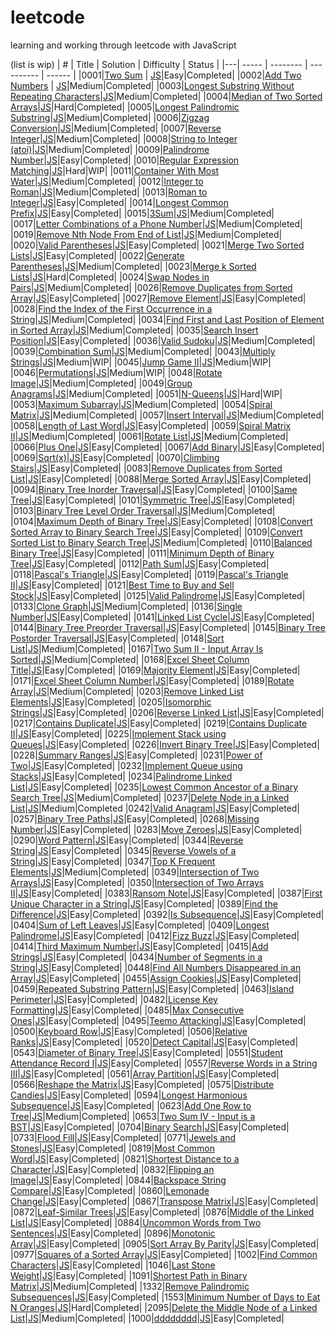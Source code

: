 # leetcode
learning and working through leetcode with JavaScript 

(list is wip)
| # | Title | Solution | Difficulty | Status |
|---| ----- | -------- | ---------- | ------ |
|0001|[Two Sum](https://leetcode.com/problems/two-sum/) | [JS](https://github.com/Remrem1645/leetcode/blob/main/JS/0001.%20Two%20Sum.js)|Easy|Completed|
|0002|[Add Two Numbers](https://leetcode.com/problems/add-two-numbers/) | [JS](https://github.com/Remrem1645/leetcode/blob/main/JS/0002.%20Add%20Two%20Numbers.js)|Medium|Completed|
|0003|[Longest Substring Without Repeating Characters](https://leetcode.com/problems/longest-substring-without-repeating-characters/)|[JS](https://github.com/Remrem1645/leetcode/blob/main/JS/0003.%20Longest%20Substring%20Without%20Repeating%20Characters.js)|Medium|Completed|
|0004|[Median of Two Sorted Arrays](https://leetcode.com/problems/median-of-two-sorted-arrays/)|[JS](https://github.com/Remrem1645/leetcode/blob/main/JS/0004.%20Median%20of%20Two%20Sorted%20Arrays.js)|Hard|Completed|
|0005|[Longest Palindromic Substring](https://leetcode.com/problems/longest-palindromic-substring/)|[JS](https://github.com/Remrem1645/leetcode/blob/main/JS/0005.%20Longest%20Palindromic%20Substring.js)|Medium|Completed|
|0006|[Zigzag Conversion](https://leetcode.com/problems/zigzag-conversion/)|[JS](https://github.com/Remrem1645/leetcode/blob/main/JS/0006.%20Zigzag%20Conversion.js)|Medium|Completed|
|0007|[Reverse Integer](https://leetcode.com/problems/reverse-integer/)|[JS](https://github.com/Remrem1645/leetcode/blob/main/JS/0007.%20Reverse%20Integer.js)|Medium|Completed|
|0008|[String to Integer (atoi)](https://leetcode.com/problems/string-to-integer-atoi/)|[JS](https://github.com/Remrem1645/leetcode/blob/main/JS/0008.%20String%20to%20Integer%20(atoi).js)|Medium|Completed|
|0009|[Palindrome Number](https://leetcode.com/problems/palindrome-number/)|[JS](https://github.com/Remrem1645/leetcode/blob/main/JS/0009.%20Palindrome%20Number.js)|Easy|Completed|
|0010|[Regular Expression Matching](https://leetcode.com/problems/regular-expression-matching/)|[JS](https://github.com/Remrem1645/leetcode/blob/main/JS/0010.%20Regular%20Expression%20Matching.js)|Hard|WIP|
|0011|[Container With Most Water](https://leetcode.com/problems/container-with-most-water/)|[JS](https://github.com/Remrem1645/leetcode/blob/main/JS/0011.%20Container%20With%20Most%20Water.js)|Medium|Completed|
|0012|[Integer to Roman](https://leetcode.com/problems/integer-to-roman/)|[JS](https://github.com/Remrem1645/leetcode/blob/main/JS/0012.%20Integer%20to%20Roman.js)|Medium|Completed|
|0013|[Roman to Integer](https://leetcode.com/problems/roman-to-integer/)|[JS](https://github.com/Remrem1645/leetcode/blob/main/JS/0013.%20Roman%20to%20Integer.js)|Easy|Completed|
|0014|[Longest Common Prefix](https://leetcode.com/problems/longest-common-prefix/)|[JS](https://github.com/Remrem1645/leetcode/blob/main/JS/0014.%20Longest%20Common%20Prefix.js)|Easy|Completed|
|0015|[3Sum](https://leetcode.com/problems/3sum/)|[JS](https://github.com/Remrem1645/leetcode/blob/main/JS/0015.%203Sum.js)|Medium|Completed|
|0017|[Letter Combinations of a Phone Number](https://leetcode.com/problems/letter-combinations-of-a-phone-number/)|[JS](https://github.com/Remrem1645/leetcode/blob/main/JS/0017.%20Letter%20Combinations%20of%20a%20Phone%20Number.js)|Medium|Completed|
|0019|[Remove Nth Node From End of List](https://leetcode.com/problems/remove-nth-node-from-end-of-list/)|[JS](https://github.com/Remrem1645/leetcode/blob/main/JS/0019.%20Remove%20Nth%20Node%20From%20End%20of%20List.js)|Medium|Completed|
|0020|[Valid Parentheses](https://leetcode.com/problems/valid-parentheses/)|[JS](https://github.com/Remrem1645/leetcode/blob/main/JS/0020.%20Valid%20Parentheses.js)|Easy|Completed|
|0021|[Merge Two Sorted Lists](https://leetcode.com/problems/merge-two-sorted-lists/)|[JS](https://github.com/Remrem1645/leetcode/blob/main/JS/0021.%20Merge%20Two%20Sorted%20Lists.js)|Easy|Completed|
|0022|[Generate Parentheses](https://leetcode.com/problems/generate-parentheses/)|[JS](https://github.com/Remrem1645/leetcode/blob/main/JS/0022.%20Generate%20Parentheses.js)|Medium|Completed|
|0023|[Merge k Sorted Lists](https://leetcode.com/problems/merge-k-sorted-lists/)|[JS](https://github.com/Remrem1645/leetcode/blob/main/JS/0023.%20Merge%20k%20Sorted%20Lists.js)|Hard|Completed|
|0024|[Swap Nodes in Pairs](https://leetcode.com/problems/swap-nodes-in-pairs/)|[JS](https://github.com/Remrem1645/leetcode/blob/main/JS/0024.%20Swap%20Nodes%20in%20Pairs.js)|Medium|Completed|
|0026|[Remove Duplicates from Sorted Array](https://leetcode.com/problems/remove-duplicates-from-sorted-array/)|[JS](https://github.com/Remrem1645/leetcode/blob/main/JS/0026.%20Remove%20Duplicates%20from%20Sorted%20Array.js)|Easy|Completed|
|0027|[Remove Element](https://leetcode.com/problems/remove-element/)|[JS](https://github.com/Remrem1645/leetcode/blob/main/JS/0027.%20Remove%20Element.js)|Easy|Completed|
|0028|[Find the Index of the First Occurrence in a String](https://leetcode.com/problems/find-the-index-of-the-first-occurrence-in-a-string/)|[JS](https://github.com/Remrem1645/leetcode/blob/main/JS/0028.%20Implement%20strStr().js)|Medium|Completed|
|0034|[Find First and Last Position of Element in Sorted Array](https://leetcode.com/problems/find-first-and-last-position-of-element-in-sorted-array/)|[JS](https://github.com/Remrem1645/leetcode/blob/main/JS/0034.%20Find%20First%20and%20Last%20Position%20of%20Element%20in%20Sorted%20Array.js)|Medium|Completed|
|0035|[Search Insert Position](https://leetcode.com/problems/search-insert-position/)|[JS](https://github.com/Remrem1645/leetcode/blob/main/JS/0035.%20Search%20Insert%20Position.js)|Easy|Completed|
|0036|[Valid Sudoku](https://leetcode.com/problems/valid-sudoku/)|[JS](https://github.com/Remrem1645/leetcode/blob/main/JS/0036.%20Valid%20Sudoku.js)|Medium|Completed|
|0039|[Combination Sum](https://leetcode.com/problems/combination-sum/)|[JS](https://github.com/Remrem1645/leetcode/blob/main/JS/0039.%20Combination%20Sum.js)|Medium|Completed|
|0043|[Multiply Strings](https://leetcode.com/problems/multiply-strings/)|[JS](https://github.com/Remrem1645/leetcode/blob/main/JS/0043.%20Multiply%20Strings.js)|Medium|WIP|
|0045|[Jump Game II](https://leetcode.com/problems/jump-game-ii/)|[JS](https://github.com/Remrem1645/leetcode/blob/main/JS/0045.%20Jump%20Game%20II.js)|Medium|WIP|
|0046|[Permutations](https://leetcode.com/problems/permutations/)|[JS](https://github.com/Remrem1645/leetcode/blob/main/JS/0046.%20Permutations.js)|Medium|WIP|
|0048|[Rotate Image](https://leetcode.com/problems/rotate-image/)|[JS](https://github.com/Remrem1645/leetcode/blob/main/JS/0048.%20Rotate%20Image.js)|Medium|Completed|
|0049|[Group Anagrams](https://leetcode.com/problems/group-anagrams/)|[JS](https://github.com/Remrem1645/leetcode/blob/main/JS/0049.%20Group%20Anagrams.js)|Medium|Completed|
|0051|[N-Queens](https://leetcode.com/problems/n-queens/)|[JS](https://github.com/Remrem1645/leetcode/blob/main/JS/0051.%20N-Queens.js)|Hard|WIP|
|0053|[Maximum Subarray](https://leetcode.com/problems/maximum-subarray/)|[JS](https://github.com/Remrem1645/leetcode/blob/main/JS/0053.%20Maximum%20Subarray.js)|Medium|Completed|
|0054|[Spiral Matrix](https://leetcode.com/problems/spiral-matrix/)|[JS](https://github.com/Remrem1645/leetcode/blob/main/JS/0054.%20Spiral%20Matrix.js)|Medium|Completed|
|0057|[Insert Interval](https://leetcode.com/problems/insert-interval/)|[JS](https://github.com/Remrem1645/leetcode/blob/main/JS/0057.%20Insert%20Interval.js)|Medium|Completed|
|0058|[Length of Last Word](https://leetcode.com/problems/length-of-last-word/)|[JS](https://github.com/Remrem1645/leetcode/blob/main/JS/0058.%20Length%20of%20Last%20Word.js)|Easy|Completed|
|0059|[Spiral Matrix II](https://leetcode.com/problems/spiral-matrix-ii/)|[JS](https://github.com/Remrem1645/leetcode/blob/main/JS/0059.%20Spiral%20Matrix%20II.js)|Medium|Completed|
|0061|[Rotate List](https://leetcode.com/problems/rotate-list/)|[JS](https://github.com/Remrem1645/leetcode/blob/main/JS/0061.%20Rotate%20List.js)|Medium|Completed|
|0066|[Plus One](https://leetcode.com/problems/plus-one/)|[JS](https://github.com/Remrem1645/leetcode/blob/main/JS/0066.%20Plus%20One.js)|Easy|Completed|
|0067|[Add Binary](https://leetcode.com/problems/add-binary/)|[JS](https://github.com/Remrem1645/leetcode/blob/main/JS/0067.%20Add%20Binary.js)|Easy|Completed|
|0069|[Sqrt(x)](https://leetcode.com/problems/sqrtx/)|[JS](https://github.com/Remrem1645/leetcode/blob/main/JS/0069.%20Sqrt(x).js)|Easy|Completed|
|0070|[Climbing Stairs](https://leetcode.com/problems/climbing-stairs/)|[JS](https://github.com/Remrem1645/leetcode/blob/main/JS/0070.%20Climbing%20Stairs.js)|Easy|Completed|
|0083|[Remove Duplicates from Sorted List](https://leetcode.com/problems/remove-duplicates-from-sorted-list/)|[JS](https://github.com/Remrem1645/leetcode/blob/main/JS/0083.%20Remove%20Duplicates%20from%20Sorted%20List.js)|Easy|Completed|
|0088|[Merge Sorted Array](https://leetcode.com/problems/merge-sorted-array/)|[JS](https://github.com/Remrem1645/leetcode/blob/main/JS/0088.%20Merge%20Sorted%20Array.js)|Easy|Completed|
|0094|[Binary Tree Inorder Traversal](https://leetcode.com/problems/binary-tree-inorder-traversal/)|[JS](https://github.com/Remrem1645/leetcode/blob/main/JS/0094.%20Binary%20Tree%20Inorder%20Traversal.js)|Easy|Completed|
|0100|[Same Tree](https://leetcode.com/problems/same-tree/)|[JS](https://github.com/Remrem1645/leetcode/blob/main/JS/0100.%20Same%20Tree.js)|Easy|Completed|
|0101|[Symmetric Tree](https://leetcode.com/problems/symmetric-tree/)|[JS](https://github.com/Remrem1645/leetcode/blob/main/JS/0101.%20Symmetric%20Tree.js)|Easy|Completed|
|0103|[Binary Tree Level Order Traversal](https://leetcode.com/problems/binary-tree-level-order-traversal/)|[JS](https://github.com/Remrem1645/leetcode/blob/main/JS/0102.%20Binary%20Tree%20Level%20Order%20Traversal.js)|Medium|Completed|
|0104|[Maximum Depth of Binary Tree](https://leetcode.com/problems/maximum-depth-of-binary-tree/)|[JS](https://github.com/Remrem1645/leetcode/blob/main/JS/0104.%20Maximum%20Depth%20of%20Binary%20Tree.js)|Easy|Completed|
|0108|[Convert Sorted Array to Binary Search Tree](https://leetcode.com/problems/convert-sorted-array-to-binary-search-tree/)|[JS](https://github.com/Remrem1645/leetcode/blob/main/JS/0108.%20Convert%20Sorted%20Array%20to%20Binary%20Search%20Tree.js)|Easy|Completed|
|0109|[Convert Sorted List to Binary Search Tree](https://leetcode.com/problems/convert-sorted-list-to-binary-search-tree/)|[JS](https://github.com/Remrem1645/leetcode/blob/main/JS/0109.%20Convert%20Sorted%20List%20to%20Binary%20Search%20Tree.js)|Medium|Completed|
|0110|[Balanced Binary Tree](https://leetcode.com/problems/balanced-binary-tree/)|[JS](https://github.com/Remrem1645/leetcode/blob/main/JS/0110.%20Balanced%20Binary%20Tree.js)|Easy|Completed|
|0111|[Minimum Depth of Binary Tree](https://leetcode.com/problems/minimum-depth-of-binary-tree/)|[JS](https://github.com/Remrem1645/leetcode/blob/main/JS/0111.%20Minimum%20Depth%20of%20Binary%20Tree.js)|Easy|Completed|
|0112|[Path Sum](https://leetcode.com/problems/path-sum/)|[JS](https://github.com/Remrem1645/leetcode/blob/main/JS/0112.%20Path%20Sum.js)|Easy|Completed|
|0118|[Pascal's Triangle](https://leetcode.com/problems/pascals-triangle/)|[JS](https://github.com/Remrem1645/leetcode/blob/main/JS/0118.%20Pascal's%20Triangle.js)|Easy|Completed|
|0119|[Pascal's Triangle II](https://leetcode.com/problems/pascals-triangle-ii/)|[JS](https://github.com/Remrem1645/leetcode/blob/main/JS/0119.%20Pascal's%20Triangle%20II.js)|Easy|Completed|
|0121|[Best Time to Buy and Sell Stock](https://leetcode.com/problems/best-time-to-buy-and-sell-stock/)|[JS](https://github.com/Remrem1645/leetcode/blob/main/JS/0121.%20Best%20Time%20to%20Buy%20and%20Sell%20Stock.js)|Easy|Completed|
|0125|[Valid Palindrome](https://leetcode.com/problems/valid-palindrome/)|[JS](https://github.com/Remrem1645/leetcode/blob/main/JS/0125.%20Valid%20Palindrome.js)|Easy|Completed|
|0133|[Clone Graph](https://leetcode.com/problems/clone-graph/)|[JS](https://github.com/Remrem1645/leetcode/blob/main/JS/0133.%20Clone%20Graph.js)|Medium|Completed|
|0136|[Single Number](https://leetcode.com/problems/single-number/)|[JS](https://github.com/Remrem1645/leetcode/blob/main/JS/0136.%20Single%20Number.js)|Easy|Completed|
|0141|[Linked List Cycle](https://leetcode.com/problems/linked-list-cycle/)|[JS](https://github.com/Remrem1645/leetcode/blob/main/JS/0141.%20Linked%20List%20Cycle.js)|Easy|Completed|
|0144|[Binary Tree Preorder Traversal](https://leetcode.com/problems/binary-tree-preorder-traversal/)|[JS](https://github.com/Remrem1645/leetcode/blob/main/JS/0144.%20Binary%20Tree%20Preorder%20Traversal.js)|Easy|Completed|
|0145|[Binary Tree Postorder Traversal](https://leetcode.com/problems/binary-tree-postorder-traversal/)|[JS](https://github.com/Remrem1645/leetcode/blob/main/JS/0145.%20Binary%20Tree%20Postorder%20Traversal.js)|Easy|Completed|
|0148|[Sort List](https://leetcode.com/problems/sort-list/)|[JS](https://github.com/Remrem1645/leetcode/blob/main/JS/0148.%20Sort%20List.js)|Medium|Completed|
|0167|[Two Sum II - Input Array Is Sorted](https://leetcode.com/problems/two-sum-ii-input-array-is-sorted/)|[JS](https://github.com/Remrem1645/leetcode/blob/main/JS/0167.%20Two%20Sum%20II%20-%20Input%20Array%20Is%20Sorted.js)|Medium|Completed|
|0168|[Excel Sheet Column Title](https://leetcode.com/problems/excel-sheet-column-title/)|[JS](https://github.com/Remrem1645/leetcode/blob/main/JS/0168.%20Excel%20Sheet%20Column%20Title.js)|Easy|Completed|
|0169|[Majority Element](https://leetcode.com/problems/majority-element/)|[JS](https://github.com/Remrem1645/leetcode/blob/main/JS/0169.%20Majority%20Element.js)|Easy|Completed|
|0171|[Excel Sheet Column Number](https://leetcode.com/problems/excel-sheet-column-number/)|[JS](https://github.com/Remrem1645/leetcode/blob/main/JS/0171.%20Excel%20Sheet%20Column%20Number.js)|Easy|Completed|
|0189|[Rotate Array](https://leetcode.com/problems/rotate-array/)|[JS](https://github.com/Remrem1645/leetcode/blob/main/JS/0189.%20Rotate%20Array.js)|Medium|Completed|
|0203|[Remove Linked List Elements](https://leetcode.com/problems/remove-linked-list-elements/)|[JS](https://github.com/Remrem1645/leetcode/blob/main/JS/0203.%20Remove%20Linked%20List%20Elements.js)|Easy|Completed|
|0205|[Isomorphic Strings](https://leetcode.com/problems/isomorphic-strings/)|[JS](https://github.com/Remrem1645/leetcode/blob/main/JS/0205.%20Isomorphic%20Strings.js)|Easy|Completed|
|0206|[Reverse Linked List](https://leetcode.com/problems/reverse-linked-list/)|[JS](https://github.com/Remrem1645/leetcode/blob/main/JS/0206.%20Reverse%20Linked%20List.js)|Easy|Completed|
|0217|[Contains Duplicate](https://leetcode.com/problems/contains-duplicate/)|[JS](https://github.com/Remrem1645/leetcode/blob/main/JS/0217.%20Contains%20Duplicate.js)|Easy|Completed|
|0219|[Contains Duplicate II](https://leetcode.com/problems/contains-duplicate-ii/)|[JS](https://github.com/Remrem1645/leetcode/blob/main/JS/0219.%20Contains%20Duplicate%20II.js)|Easy|Completed|
|0225|[Implement Stack using Queues](https://leetcode.com/problems/implement-stack-using-queues/)|[JS](https://github.com/Remrem1645/leetcode/blob/main/JS/0225.%20Implement%20Stack%20using%20Queues.js)|Easy|Completed|
|0226|[Invert Binary Tree](https://leetcode.com/problems/invert-binary-tree/)|[JS](https://github.com/Remrem1645/leetcode/blob/main/JS/0226.%20Invert%20Binary%20Tree.js)|Easy|Completed|
|0228|[Summary Ranges](https://leetcode.com/problems/invert-binary-tree/)|[JS](https://github.com/Remrem1645/leetcode/blob/main/JS/0226.%20Invert%20Binary%20Tree.js)|Easy|Completed|
|0231|[Power of Two](https://leetcode.com/problems/power-of-two/)|[JS](https://github.com/Remrem1645/leetcode/blob/main/JS/0231.%20Power%20of%20Two.js)|Easy|Completed|
|0232|[Implement Queue using Stacks](https://leetcode.com/problems/implement-queue-using-stacks/)|[JS](https://github.com/Remrem1645/leetcode/blob/main/JS/0232.%20Implement%20Queue%20using%20Stacks.js)|Easy|Completed|
|0234|[Palindrome Linked List](https://leetcode.com/problems/palindrome-linked-list/)|[JS](https://github.com/Remrem1645/leetcode/blob/main/JS/0234.%20Palindrome%20Linked%20List.js)|Easy|Completed|
|0235|[Lowest Common Ancestor of a Binary Search Tree](https://leetcode.com/problems/lowest-common-ancestor-of-a-binary-search-tree/)|[JS](https://github.com/Remrem1645/leetcode/blob/main/JS/0235.%20Lowest%20Common%20Ancestor%20of%20a%20Binary%20Search%20Tree.js)|Medium|Completed|
|0237|[Delete Node in a Linked List](https://leetcode.com/problems/delete-node-in-a-linked-list/)|[JS](https://github.com/Remrem1645/leetcode/blob/main/JS/0237.%20Delete%20Node%20in%20a%20Linked%20List.js)|Medium|Completed
|0242|[Valid Anagram](https://leetcode.com/problems/valid-anagram/)|[JS](https://github.com/Remrem1645/leetcode/blob/main/JS/0242.%20Valid%20Anagram.js)|Easy|Completed|
|0257|[Binary Tree Paths](https://leetcode.com/problems/binary-tree-paths/)|[JS](https://github.com/Remrem1645/leetcode/blob/main/JS/0257.%20Binary%20Tree%20Paths.js)|Easy|Completed|
|0268|[Missing Number](https://leetcode.com/problems/missing-number/)|[JS](https://github.com/Remrem1645/leetcode/blob/main/JS/0268.%20Missing%20Number.js)|Easy|Completed|
|0283|[Move Zeroes](https://leetcode.com/problems/move-zeroes/)|[JS](https://github.com/Remrem1645/leetcode/blob/main/JS/0283.%20Move%20Zeroes.js)|Easy|Completed|
|0290|[Word Pattern](https://leetcode.com/problems/word-pattern/)|[JS](https://github.com/Remrem1645/leetcode/blob/main/JS/0290.%20Word%20Pattern.js)|Easy|Completed|
|0344|[Reverse String](https://leetcode.com/problems/reverse-string/)|[JS](https://github.com/Remrem1645/leetcode/blob/main/JS/0344.%20Reverse%20String.js)|Easy|Completed|
|0345|[Reverse Vowels of a String](https://leetcode.com/problems/reverse-vowels-of-a-string/)|[JS](https://github.com/Remrem1645/leetcode/blob/main/JS/0345.%20Reverse%20Vowels%20of%20a%20String.js)|Easy|Completed|
|0347|[Top K Frequent Elements](https://leetcode.com/problems/top-k-frequent-elements/)|[JS](https://github.com/Remrem1645/leetcode/blob/main/JS/0347.%20Top%20K%20Frequent%20Elements.js)|Medium|Completed|
|0349|[Intersection of Two Arrays](https://leetcode.com/problems/intersection-of-two-arrays/)|[JS](https://github.com/Remrem1645/leetcode/blob/main/JS/0349.%20Intersection%20of%20Two%20Arrays.js)|Easy|Completed|
|0350|[Intersection of Two Arrays II](https://leetcode.com/problems/intersection-of-two-arrays-ii/)|[JS](https://github.com/Remrem1645/leetcode/blob/main/JS/0350.%20Intersection%20of%20Two%20Arrays%20II.js)|Easy|Completed|
|0383|[Ransom Note](https://leetcode.com/problems/ransom-note/)|[JS](https://github.com/Remrem1645/leetcode/blob/main/JS/0383.%20Ransom%20Note.js)|Easy|Completed|
|0387|[First Unique Character in a String](https://leetcode.com/problems/first-unique-character-in-a-string/)|[JS](https://github.com/Remrem1645/leetcode/blob/main/JS/0387.%20First%20Unique%20Character%20in%20a%20String.js)|Easy|Completed|
|0389|[Find the Difference](https://leetcode.com/problems/find-the-difference/)|[JS](https://github.com/Remrem1645/leetcode/blob/main/JS/0389.%20Find%20the%20Difference.js)|Easy|Completed|
|0392|[Is Subsequence](https://leetcode.com/problems/is-subsequence/)|[JS](https://github.com/Remrem1645/leetcode/blob/main/JS/0392.%20Is%20Subsequence.js)|Easy|Completed|
|0404|[Sum of Left Leaves](https://leetcode.com/problems/sum-of-left-leaves/)|[JS](https://github.com/Remrem1645/leetcode/blob/main/JS/0404.%20Sum%20of%20Left%20Leaves.js)|Easy|Completed|
|0409|[Longest Palindrome](https://leetcode.com/problems/longest-palindrome/)|[JS](https://github.com/Remrem1645/leetcode/blob/main/JS/0409.%20Longest%20Palindrome.js)|Easy|Completed|
|0412|[Fizz Buzz](https://leetcode.com/problems/fizz-buzz/)|[JS](https://github.com/Remrem1645/leetcode/blob/main/JS/0412.%20Fizz%20Buzz.js)|Easy|Completed|
|0414|[Third Maximum Number](https://leetcode.com/problems/third-maximum-number/)|[JS](https://github.com/Remrem1645/leetcode/blob/main/JS/0414.%20Third%20Maximum%20Number.js)|Easy|Completed|
|0415|[Add Strings](https://leetcode.com/problems/add-strings/)|[JS](https://github.com/Remrem1645/leetcode/blob/main/JS/0415.%20Add%20Strings.js)|Easy|Completed|
|0434|[Number of Segments in a String](https://leetcode.com/problems/number-of-segments-in-a-string/)|[JS](https://github.com/Remrem1645/leetcode/blob/main/JS/0434.%20Number%20of%20Segments%20in%20a%20String.js)|Easy|Completed|
|0448|[Find All Numbers Disappeared in an Array](https://leetcode.com/problems/find-all-numbers-disappeared-in-an-array/)|[JS](https://github.com/Remrem1645/leetcode/blob/main/JS/0448.%20Find%20All%20Numbers%20Disappeared%20in%20an%20Array.js)|Easy|Completed|
|0455|[Assign Cookies](https://leetcode.com/problems/assign-cookies/)|[JS](https://github.com/Remrem1645/leetcode/blob/main/JS/0455.%20Assign%20Cookies.js)|Easy|Completed|
|0459|[Repeated Substring Pattern](https://leetcode.com/problems/repeated-substring-pattern/)|[JS](https://github.com/Remrem1645/leetcode/blob/main/JS/0459.%20Repeated%20Substring%20Pattern.js)|Easy|Completed|
|0463|[Island Perimeter](https://leetcode.com/problems/island-perimeter/)|[JS](https://github.com/Remrem1645/leetcode/blob/main/JS/0463.%20Island%20Perimeter.js)|Easy|Completed|
|0482|[License Key Formatting](https://leetcode.com/problems/license-key-formatting/)|[JS](https://github.com/Remrem1645/leetcode/blob/main/JS/0482.%20License%20Key%20Formatting.js)|Easy|Completed|
|0485|[Max Consecutive Ones](https://leetcode.com/problems/max-consecutive-ones/)|[JS](https://github.com/Remrem1645/leetcode/blob/main/JS/0485.%20Max%20Consecutive%20Ones.js)|Easy|Completed|
|0495|[Teemo Attacking](https://leetcode.com/problems/teemo-attacking/)|[JS](https://github.com/Remrem1645/leetcode/blob/main/JS/0495.%20Teemo%20Attacking.js)|Easy|Completed|
|0500|[Keyboard Row](https://leetcode.com/problems/keyboard-row/)|[JS](https://github.com/Remrem1645/leetcode/blob/main/JS/0500.%20Keyboard%20Row.js)|Easy|Completed|
|0506|[Relative Ranks](https://leetcode.com/problems/relative-ranks/)|[JS](https://github.com/Remrem1645/leetcode/blob/main/JS/0506.%20Relative%20Ranks.js)|Easy|Completed|
|0520|[Detect Capital](https://leetcode.com/problems/detect-capital/)|[JS](https://github.com/Remrem1645/leetcode/blob/main/JS/0520.%20Detect%20Capital.js)|Easy|Completed|
|0543|[Diameter of Binary Tree](https://leetcode.com/problems/diameter-of-binary-tree/)|[JS](https://github.com/Remrem1645/leetcode/blob/main/JS/0543.%20Diameter%20of%20Binary%20Tree.js)|Easy|Completed|
|0551|[Student Attendance Record I](https://leetcode.com/problems/student-attendance-record-i/)|[JS](https://github.com/Remrem1645/leetcode/blob/main/JS/0551.%20Student%20Attendance%20Record%20I.js)|Easy|Completed|
|0557|[Reverse Words in a String III](https://leetcode.com/problems/reverse-words-in-a-string-iii/)|[JS](https://github.com/Remrem1645/leetcode/blob/main/JS/0557.%20Reverse%20Words%20in%20a%20String%20III.js)|Easy|Completed|
|0561|[Array Partition](https://leetcode.com/problems/array-partition/)|[JS](https://github.com/Remrem1645/leetcode/blob/main/JS/0561.%20Array%20Partition.js)|Easy|Completed|
|0566|[Reshape the Matrix](https://leetcode.com/problems/reshape-the-matrix/)|[JS](https://github.com/Remrem1645/leetcode/blob/main/JS/0566.%20Reshape%20the%20Matrix.js)|Easy|Completed|
|0575|[Distribute Candies](https://leetcode.com/problems/distribute-candies/)|[JS](https://github.com/Remrem1645/leetcode/blob/main/JS/0575.%20Distribute%20Candies.js)|Easy|Completed|
|0594|[Longest Harmonious Subsequence](https://leetcode.com/problems/longest-harmonious-subsequence/)|[JS](https://github.com/Remrem1645/leetcode/blob/main/JS/0594.%20Longest%20Harmonious%20Subsequence.js)|Easy|Completed|
|0623|[Add One Row to Tree](https://leetcode.com/problems/add-one-row-to-tree/)|[JS](https://github.com/Remrem1645/leetcode/blob/main/JS/0623.%20Add%20One%20Row%20to%20Tree.js)|Medium|Completed|
|0653|[Two Sum IV - Input is a BST](https://leetcode.com/problems/two-sum-iv-input-is-a-bst/)|[JS](https://github.com/Remrem1645/leetcode/blob/main/JS/0653.%20Two%20Sum%20IV%20-%20Input%20is%20a%20BST.js)|Easy|Completed|
|0704|[Binary Search](https://leetcode.com/problems/binary-search/)|[JS](https://github.com/Remrem1645/leetcode/blob/main/JS/0704.%20Binary%20Search.js)|Easy|Completed|
|0733|[Flood Fill](https://leetcode.com/problems/flood-fill/)|[JS](https://github.com/Remrem1645/leetcode/blob/main/JS/0733.%20Flood%20Fill.js)|Easy|Completed|
|0771|[Jewels and Stones](https://leetcode.com/problems/jewels-and-stones/)|[JS](https://github.com/Remrem1645/leetcode/blob/main/JS/0771.%20Jewels%20and%20Stones.js)|Easy|Completed|
|0819|[Most Common Word](https://leetcode.com/problems/most-common-word/)|[JS](https://github.com/Remrem1645/leetcode/blob/main/JS/0819.%20Most%20Common%20Word.js)|Easy|Completed|
|0821|[Shortest Distance to a Character](https://leetcode.com/problems/shortest-distance-to-a-character/)|[JS](https://github.com/Remrem1645/leetcode/blob/main/JS/0821.%20Shortest%20Distance%20to%20a%20Character.js)|Easy|Completed|
|0832|[Flipping an Image](https://leetcode.com/problems/flipping-an-image/)|[JS](https://github.com/Remrem1645/leetcode/blob/main/JS/0832.%20Flipping%20an%20Image.js)|Easy|Completed|
|0844|[Backspace String Compare](https://leetcode.com/problems/backspace-string-compare/)|[JS](https://github.com/Remrem1645/leetcode/blob/main/JS/0844.%20Backspace%20String%20Compare.js)|Easy|Completed|
|0860|[Lemonade Change](https://leetcode.com/problems/lemonade-change/)|[JS](https://github.com/Remrem1645/leetcode/blob/main/JS/0860.%20Lemonade%20Change.js)|Easy|Completed|
|0867|[Transpose Matrix](https://leetcode.com/problems/transpose-matrix/)|[JS](https://github.com/Remrem1645/leetcode/blob/main/JS/0867.%20Transpose%20Matrix.js)|Easy|Completed|
|0872|[Leaf-Similar Trees](https://leetcode.com/problems/leaf-similar-trees/)|[JS](https://github.com/Remrem1645/leetcode/blob/main/JS/0872.%20Leaf-Similar%20Trees.js)|Easy|Completed|
|0876|[Middle of the Linked List](https://leetcode.com/problems/middle-of-the-linked-list/)|[JS](https://github.com/Remrem1645/leetcode/blob/main/JS/0876.%20Middle%20of%20the%20Linked%20List.js)|Easy|Completed|
|0884|[Uncommon Words from Two Sentences](https://leetcode.com/problems/uncommon-words-from-two-sentences/)|[JS](https://github.com/Remrem1645/leetcode/blob/main/JS/0884.%20Uncommon%20Words%20from%20Two%20Sentences.js)|Easy|Completed|
|0896|[Monotonic Array](https://leetcode.com/problems/monotonic-array/)|[JS](https://github.com/Remrem1645/leetcode/blob/main/JS/0896.%20Monotonic%20Array.js)|Easy|Completed|
|0905|[Sort Array By Parity](https://leetcode.com/problems/sort-array-by-parity/)|[JS](https://github.com/Remrem1645/leetcode/blob/main/JS/0905.%20Sort%20Array%20By%20Parity.js)|Easy|Completed|
|0977|[Squares of a Sorted Array](https://leetcode.com/problems/squares-of-a-sorted-array/)|[JS](https://github.com/Remrem1645/leetcode/blob/main/JS/0977.%20Squares%20of%20a%20Sorted%20Array.js)|Easy|Completed|
|1002|[Find Common Characters](https://leetcode.com/problems/find-common-characters/)|[JS](https://github.com/Remrem1645/leetcode/blob/main/JS/1002.%20Find%20Common%20Characters.js)|Easy|Completed|
|1046|[Last Stone Weight](https://leetcode.com/problems/last-stone-weight/)|[JS](https://github.com/Remrem1645/leetcode/blob/main/JS/1046.%20Last%20Stone%20Weight.js)|Easy|Completed|
|1091|[Shortest Path in Binary Matrix](https://leetcode.com/problems/shortest-path-in-binary-matrix/)|[JS](https://github.com/Remrem1645/leetcode/blob/main/JS/1091.%20Shortest%20Path%20in%20Binary%20Matrix.js)|Medium|Completed|
|1332|[Remove Palindromic Subsequences](https://leetcode.com/problems/remove-palindromic-subsequences/)|[JS](https://github.com/Remrem1645/leetcode/blob/main/JS/1332.%20Remove%20Palindromic%20Subsequences.js)|Easy|Completed|
|1553|[Minimum Number of Days to Eat N Oranges](https://leetcode.com/problems/minimum-number-of-days-to-eat-n-oranges/)|[JS](https://github.com/Remrem1645/leetcode/blob/main/JS/1553.%20Minimum%20Number%20of%20Days%20to%20Eat%20N%20Oranges.js)|Hard|Completed|
|2095|[Delete the Middle Node of a Linked List](https://leetcode.com/problems/delete-the-middle-node-of-a-linked-list/)|[JS](https://github.com/Remrem1645/leetcode/blob/main/JS/2095.%20Delete%20the%20Middle%20Node%20of%20a%20Linked%20List.js)|Medium|Completed|
|1000|[dddddddd](ddddddddddd)|[JS](ddddddddddddd)|Easy|Completed|
